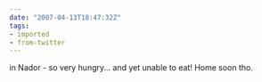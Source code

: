```yaml
---
date: "2007-04-13T18:47:32Z"
tags:
- imported
- from-twitter
---
```

in Nador - so very hungry... and yet unable to eat\! Home soon tho.
